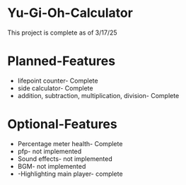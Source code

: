 # Yu-Gi-Oh-Calculator
This project is complete as of 3/17/25
# Planned-Features 
- lifepoint counter- Complete
- side calculator- Complete
- addition, subtraction, multiplication, division- Complete
# Optional-Features
- Percentage meter health- Complete
- pfp- not implemented
- Sound effects- not implemented
- BGM- not implemented
- -Highlighting main player- complete
